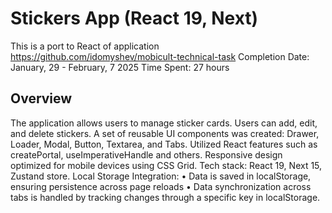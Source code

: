 # Stickers App (React 19, Next)

This is a port to React of application https://github.com/idomyshev/mobicult-technical-task
Completion Date: January, 29 - February, 7 2025
Time Spent: 27 hours

## Overview
The application allows users to manage sticker cards.
Users can add, edit, and delete stickers.
A set of reusable UI components was created: Drawer, Loader, Modal, Button, Textarea, and Tabs.
Utilized React features such as createPortal, useImperativeHandle and others.
Responsive design optimized for mobile devices using CSS Grid.
Tech stack: React 19, Next 15, Zustand store.
Local Storage Integration:
• Data is saved in localStorage, ensuring persistence across page reloads
• Data synchronization across tabs is handled by tracking changes through a specific key in localStorage.